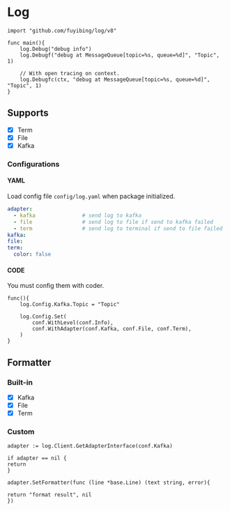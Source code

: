 # Log

```
import "github.com/fuyibing/log/v8"
```

```
func main(){
    log.Debug("debug info")
    log.Debugf("debug at MessageQueue[topic=%s, queue=%d]", "Topic", 1)

    // With open tracing on context.
    log.Debugfc(ctx, "debug at MessageQueue[topic=%s, queue=%d]", "Topic", 1)
}
```

## Supports

- [x] Term
- [x] File
- [x] Kafka

### Configurations

#### YAML

Load config file `config/log.yaml` when package initialized.

```yaml
adapter:
  - kafka               # send log to kafka
  - file                # send log to file if send to kafka failed
  - term                # send log to terminal if send to file failed
kafka:
file:
term:
  color: false
```

#### CODE

You must config them with coder.

```
func(){
    log.Config.Kafka.Topic = "Topic"

    log.Config.Set(
        conf.WithLevel(conf.Info),    	
        conf.WithAdapter(conf.Kafka, conf.File, conf.Term),    	
    )
}

```

## Formatter

### Built-in

- [X] Kafka
- [X] File
- [X] Term

### Custom

```
adapter := log.Client.GetAdapterInterface(conf.Kafka)

if adapter == nil {
return
}

adapter.SetFormatter(func (line *base.Line) (text string, error){

return "format result", nil
})

```